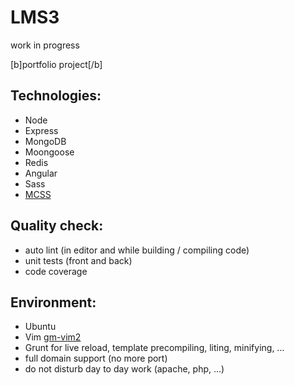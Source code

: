 # LMS3
work in progress

[b]portfolio project[/b]

## Technologies:
* Node
* Express
* MongoDB
* Moongoose
* Redis
* Angular
* Sass
* [MCSS](http://operatino.github.io/MCSS/en/)

## Quality check:
* auto lint (in editor and while building / compiling code)
* unit tests (front and back)
* code coverage

## Environment:
* Ubuntu
* Vim [gm-vim2](https://github.com/gmoulin/gm-vim2)
* Grunt for live reload, template precompiling, liting, minifying, ...
* full domain support (no more port)
* do not disturb day to day work (apache, php, ...)
